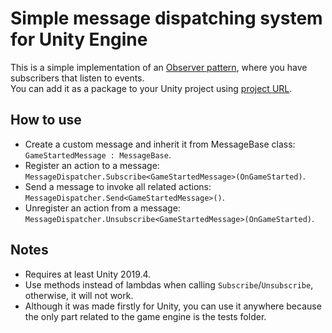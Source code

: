# Simple message dispatching system for Unity Engine
This is a simple implementation of an [Observer pattern](https://en.wikipedia.org/wiki/Observer_pattern), where you have subscribers that listen to events.  
You can add it as a package to your Unity project using [project URL](https://github.com/blue-train/message-dispatching.git).
## How to use
- Create a custom message and inherit it from MessageBase class: `GameStartedMessage : MessageBase`.
- Register an action to a message: `MessageDispatcher.Subscribe<GameStartedMessage>(OnGameStarted)`.
- Send a message to invoke all related actions: `MessageDispatcher.Send<GameStartedMessage>()`.
- Unregister an action from a message: `MessageDispatcher.Unsubscribe<GameStartedMessage>(OnGameStarted)`.
## Notes
- Requires at least Unity 2019.4.
- Use methods instead of lambdas when calling `Subscribe`/`Unsubscribe`, otherwise, it will not work.
- Although it was made firstly for Unity, you can use it anywhere because the only part related to the game engine is the tests folder.
